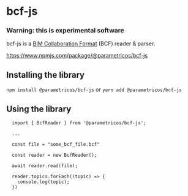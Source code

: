 # bcf-js

### Warning: this is experimental software

bcf-js is a [BIM Collaboration Format](https://technical.buildingsmart.org/standards/bcf/ "BIM Collaboration Format") (BCF) reader & parser.

https://www.npmjs.com/package/@parametricos/bcf-js

## Installing the library
`npm install @parametricos/bcf-js` or `yarn add @parametricos/bcf-js`

## Using the library

```
  import { BcfReader } from '@parametricos/bcf-js';

  ...

  const file = "some_bcf_file.bcf"

  const reader = new BcfReader();
  
  await reader.read(file);
  
  reader.topics.forEach((topic) => {
    console.log(topic);
  })
  
```
